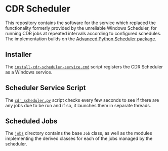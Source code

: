 # CDR Scheduler

This repository contains the software for the service which replaced
the functionality formerly provided by the unreliable Windows
Scheduler, for running CDR jobs at repeated intervals according to
configured schedules. The implementation builds on the [Advanced
Python Scheduler package](https://apscheduler.readthedocs.io/).

## Installer

The [`install-cdr-scheduler-service.cmd`](install-cdr-sacheduler-service.cmd)
script registers the CDR Scheduler as a Windows service.

## Scheduler Service Script

The [`cdr_scheduler.py`](cdr_scheduler.py) script checks every few
seconds to see if there are any jobs due to be run and if so, it
launches them in separate threads.

## Scheduled Jobs

The [`jobs`](jobs) directory contains the base `Job` class, as well as
the modules implementing the derived classes for each of the jobs
managed by the scheduler.

